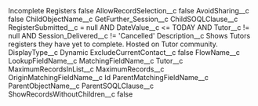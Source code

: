 <?xml version="1.0" encoding="UTF-8"?>
<CustomMetadata xmlns="http://soap.sforce.com/2006/04/metadata" xmlns:xsi="http://www.w3.org/2001/XMLSchema-instance" xmlns:xsd="http://www.w3.org/2001/XMLSchema">
    <label>Incomplete Registers</label>
    <protected>false</protected>
    <values>
        <field>AllowRecordSelection__c</field>
        <value xsi:type="xsd:boolean">false</value>
    </values>
    <values>
        <field>AvoidSharing__c</field>
        <value xsi:type="xsd:boolean">false</value>
    </values>
    <values>
        <field>ChildObjectName__c</field>
        <value xsi:type="xsd:string">GetFurther_Session__c</value>
    </values>
    <values>
        <field>ChildSOQLClause__c</field>
        <value xsi:type="xsd:string">RegisterSubmitted__c = null AND DateValue__c &lt;= TODAY AND Tutor__c != null AND Session_Delivered__c != &apos;Cancelled&apos;</value>
    </values>
    <values>
        <field>Description__c</field>
        <value xsi:type="xsd:string">Shows Tutors registers they have yet to complete. Hosted on Tutor community.</value>
    </values>
    <values>
        <field>DisplayType__c</field>
        <value xsi:type="xsd:string">Dynamic</value>
    </values>
    <values>
        <field>ExcludeCurrentContact__c</field>
        <value xsi:type="xsd:boolean">false</value>
    </values>
    <values>
        <field>FlowName__c</field>
        <value xsi:nil="true"/>
    </values>
    <values>
        <field>LookupFieldName__c</field>
        <value xsi:nil="true"/>
    </values>
    <values>
        <field>MatchingFieldName__c</field>
        <value xsi:type="xsd:string">Tutor__c</value>
    </values>
    <values>
        <field>MaximumRecordsInList__c</field>
        <value xsi:nil="true"/>
    </values>
    <values>
        <field>MaximumRecords__c</field>
        <value xsi:nil="true"/>
    </values>
    <values>
        <field>OriginMatchingFieldName__c</field>
        <value xsi:type="xsd:string">Id</value>
    </values>
    <values>
        <field>ParentMatchingFieldName__c</field>
        <value xsi:nil="true"/>
    </values>
    <values>
        <field>ParentObjectName__c</field>
        <value xsi:nil="true"/>
    </values>
    <values>
        <field>ParentSOQLClause__c</field>
        <value xsi:nil="true"/>
    </values>
    <values>
        <field>ShowRecordsWithoutChildren__c</field>
        <value xsi:type="xsd:boolean">false</value>
    </values>
</CustomMetadata>
